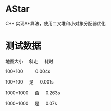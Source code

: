 # AStar
C++ 实现A*算法，使用二叉堆和小对象分配器优化

测试数据
===================================
地图大小&nbsp;&nbsp;&nbsp;&nbsp;&nbsp;斜走&nbsp;&nbsp;&nbsp;&nbsp;&nbsp;耗时


100*100&nbsp;&nbsp;&nbsp;&nbsp;&nbsp;&nbsp;&nbsp;&nbsp;&nbsp;&nbsp;0.004s


100*100&nbsp;&nbsp;&nbsp;&nbsp;&nbsp;是&nbsp;&nbsp;&nbsp;&nbsp;&nbsp;0.001s


1000*1000&nbsp;&nbsp;&nbsp;&nbsp;&nbsp;否&nbsp;&nbsp;&nbsp;&nbsp;&nbsp;0.263s


1000*1000&nbsp;&nbsp;&nbsp;&nbsp;&nbsp;是&nbsp;&nbsp;&nbsp;&nbsp;&nbsp;0.07s
